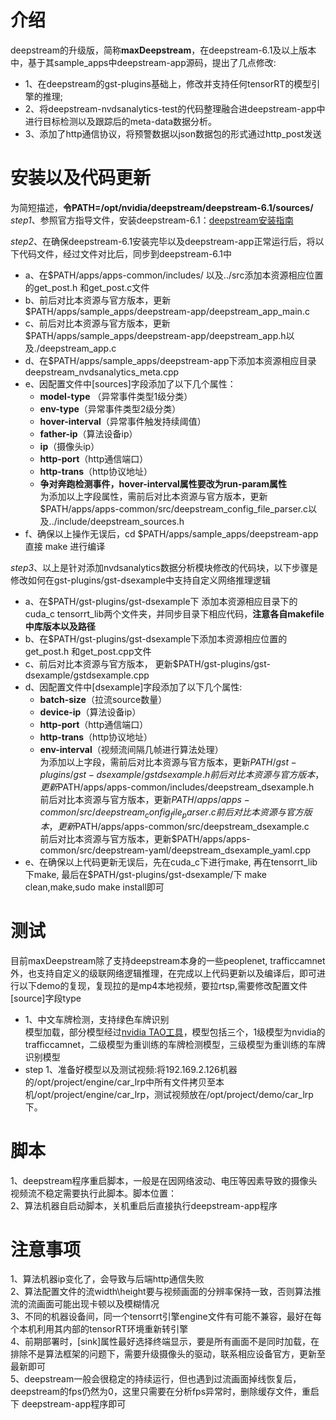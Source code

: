 # 介绍
deepstream的升级版，简称**maxDeepstream**，在deepstream-6.1及以上版本中，基于其sample_apps中deepstream-app源码，提出了几点修改:  
- 1、在deepstream的gst-plugins基础上，修改并支持任何tensorRT的模型引擎的推理;  
- 2、将deepstream-nvdsanalytics-test的代码整理融合进deepstream-app中进行目标检测以及跟踪后的meta-data数据分析。
- 3、添加了http通信协议，将预警数据以json数据包的形式通过http_post发送

# 安装以及代码更新
为简短描述，**令PATH=/opt/nvidia/deepstream/deepstream-6.1/sources/**  
*step1*、参照官方指导文件，安装deepstream-6.1：[deepstream安装指南](https://docs.nvidia.com/metropolis/deepstream/6.1/dev-guide/text/DS_Quickstart.html)  

*step2*、在确保deepstream-6.1安装完毕以及deepstream-app正常运行后，将以下代码文件，经过文件对比后，同步到deepstream-6.1中  
- a、在$PATH/apps/apps-common/includes/ 以及../src添加本资源相应位置的get_post.h 和get_post.c文件  
- b、前后对比本资源与官方版本，更新$PATH/apps/sample_apps/deepstream-app/deepstream_app_main.c  
- c、前后对比本资源与官方版本，更新$PATH/apps/sample_apps/deepstream-app/deepstream_app.h以及./deepstream_app.c
- d、在$PATH/apps/sample_apps/deepstream-app下添加本资源相应目录deepstream_nvdsanalytics_meta.cpp  
- e、因配置文件中[sources]字段添加了以下几个属性：
   * **model-type** （异常事件类型1级分类）
   * **env-type**（异常事件类型2级分类）
   * **hover-interval**（异常事件触发持续阈值）
   * **father-ip**（算法设备ip）
   * **ip**（摄像头ip）
   * **http-port**（http通信端口）
   * **http-trans**（http协议地址）
   * **争对奔跑检测事件，hover-interval属性要改为run-param属性**  
为添加以上字段属性，需前后对比本资源与官方版本，更新$PATH/apps/apps-common/src/deepstream_config_file_parser.c以及../include/deepstream_sources.h  
- f、确保以上操作无误后，cd $PATH/apps/sample_apps/deepstream-app 直接 make 进行编译
  
*step3*、以上是针对添加nvdsanalytics数据分析模块修改的代码块，以下步骤是修改如何在gst-plugins/gst-dsexample中支持自定义网络推理逻辑
- a、在$PATH/gst-plugins/gst-dsexample下 添加本资源相应目录下的cuda_c tensorrt_lib两个文件夹，并同步目录下相应代码，**注意各自makefile中库版本以及路径** 
- b、在$PATH/gst-plugins/gst-dsexample下添加本资源相应位置的get_post.h 和get_post.cpp文件   
- c、前后对比本资源与官方版本， 更新$PATH/gst-plugins/gst-dsexample/gstdsexample.cpp  
- d、因配置文件中[dsexample]字段添加了以下几个属性:
  * **batch-size**（拉流source数量）
  * **device-ip**（算法设备ip）
  * **http-port**（http通信端口）
  * **http-trans**（http协议地址）
  * **env-interval**（视频流间隔几帧进行算法处理）  
  为添加以上字段，需前后对比本资源与官方版本，更新$PATH/gst-plugins/gst-dsexample/gstdsexample.h  
  前后对比本资源与官方版本，更新$PATH/apps/apps-common/includes/deepstream_dsexample.h  
  前后对比本资源与官方版本，更新$PATH/apps/apps-common/src/deepstream_config_file_parser.c  
  前后对比本资源与官方版本，更新$PATH/apps/apps-common/src/deepstream_dsexample.c  
  前后对比本资源与官方版本，更新$PATH/apps/apps-common/src/deepstream-yaml/deepstream_dsexample_yaml.cpp
- e、在确保以上代码更新无误后，先在cuda_c下进行make, 再在tensorrt_lib下make, 最后在$PATH/gst-plugins/gst-dsexample/下 make clean,make,sudo make install即可
  
# 测试
目前maxDeepstream除了支持deepstream本身的一些peoplenet, trafficcamnet外，也支持自定义的级联网络逻辑推理，在完成以上代码更新以及编译后，即可进行以下demo的复现，复现拉的是mp4本地视频，要拉rtsp,需要修改配置文件[source]字段type    
- 1、中文车牌检测，支持绿色车牌识别  
模型加载，部分模型经过[nvidia TAO工具](https://docs.nvidia.com/tao/tao-toolkit/index.html）进行微调训练)，模型包括三个，1级模型为nvidia的  trafficcamnet，二级模型为重训练的车牌检测模型，三级模型为重训练的车牌识别模型
- step 1、准备好模型以及测试视频:将192.169.2.126机器的/opt/project/engine/car_lrp中所有文件拷贝至本机/opt/project/engine/car_lrp，测试视频放在/opt/project/demo/car_lrp下。





# 脚本
1、deepstream程序重启脚本，一般是在因网络波动、电压等因素导致的摄像头视频流不稳定需要执行此脚本。脚本位置：  
2、算法机器自启动脚本，关机重启后直接执行deepstream-app程序  

# 注意事项
1、算法机器ip变化了，会导致与后端http通信失败  
2、算法配置文件的流width\height要与视频画面的分辨率保持一致，否则算法推流的流画面可能出现卡顿以及模糊情况  
3、不同的机器设备间，同一个tensorrt引擎engine文件有可能不兼容，最好在每个本机利用其内部的tensorRT环境重新转引擎  
4、前期部署时，[sink]属性最好选择终端显示，要是所有画面不是同时加载，在排除不是算法框架的问题下，需要升级摄像头的驱动，联系相应设备官方，更新至最新即可  
5、deepstream一般会很稳定的持续运行，但也遇到过流画面掉线恢复后，deepstream的fps仍然为0，这里只需要在分析fps异常时，删除缓存文件，重启下  deepstream-app程序即可  
